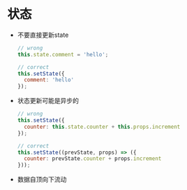 状态
===

- 不要直接更新state

  ```javascript
  // wrong
  this.state.comment = 'hello';
  ```

  ```javascript
  // correct
  this.setState({
    comment: 'hello'
  });
  ```

- 状态更新可能是异步的

  ```javascript
  // wrong
  this.setState({
    counter: this.state.counter + this.props.increment
  });
  ```

  ```javascript
  // correct
  this.setState((prevState, props) => ({
    counter: prevState.counter + props.increment
  }));
  ```

- 数据自顶向下流动